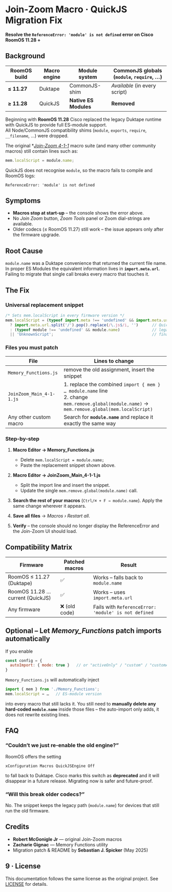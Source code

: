 # Join-Zoom Macro · QuickJS Migration Fix  
**Resolve the `ReferenceError: 'module' is not defined` error on Cisco RoomOS 11.28 +**

## Background

| RoomOS build | Macro engine | Module system | CommonJS globals (`module`, `require`, …) |
|--------------|--------------|---------------|-------------------------------------------|
| **≤ 11.27**  | Duktape      | CommonJS-shim | *Available* (in every script)             |
| **≥ 11.28**  | QuickJS      | **Native ES Modules** | **Removed**                               |

Beginning with **RoomOS 11.28** Cisco replaced the legacy Duktape runtime with QuickJS to provide full ES-module support.  
All Node/CommonJS compatibility shims (`module`, `exports`, `require`, `__filename`, …) were dropped.

The original *[*Join-Zoom 4-1-1*](https://github.com/CiscoDevNet/roomdevices-macros-samples/tree/master/Join%20Zoom%20with%20DTMF%20Zoom%20Tools)
 macro suite (and many other community macros) still contain lines such as:

```js
mem.localScript = module.name;
````

QuickJS does not recognise `module`, so the macro fails to compile and RoomOS logs:

```
ReferenceError: 'module' is not defined
```

## Symptoms

* **Macros stop at start-up** – the console shows the error above.
* No *Join Zoom* button, *Zoom Tools* panel or Zoom dial-strings are available.
* Older codecs (≤ RoomOS 11.27) still work – the issue appears only after the firmware upgrade.

## Root Cause

`module.name` was a Duktape convenience that returned the current file name.
In proper ES Modules the equivalent information lives in **`import.meta.url`**.
Failing to migrate that single call breaks every macro that touches it.

## The Fix

### Universal replacement snippet

```js
/* Sets mem.localScript in every firmware version */
mem.localScript = (typeof import.meta !== 'undefined' && import.meta.url)
  ? import.meta.url.split('/').pop().replace(/\.js$/i, '')      // QuickJS / ES Modules
  : (typeof module !== 'undefined' && module.name)              // legacy Duktape
  || 'UnknownScript';                                           // final fallback
```

### Files you must patch

| File                     | Lines to change                                                                                                                                  |
| ------------------------ | ------------------------------------------------------------------------------------------------------------------------------------------------ |
| `Memory_Functions.js`    | remove the old assignment, insert the snippet                                                                                                    |
| `JoinZoom_Main_4-1-1.js` | 1. replace the combined `import { mem } … module.name` line<br>2. change `mem.remove.global(module.name)` → `mem.remove.global(mem.localScript)` |
| Any other custom macro   | Search for **`module.name`** and replace it exactly the same way                                                                                 |

### Step-by-step

1. **Macro Editor → Memory\_Functions.js**

   * Delete `mem.localScript = module.name;`
   * Paste the replacement snippet shown above.

2. **Macro Editor → JoinZoom\_Main\_4-1-1.js**

   * Split the import line and insert the snippet.
   * Update the single `mem.remove.global(module.name)` call.

3. **Search the rest of your macros** (`Ctrl/⌘ + F → module.name`).
   Apply the same change wherever it appears.

4. **Save all files** → *Macros › Restart all*.

5. **Verify** – the console should no longer display the ReferenceError and the Join-Zoom UI should load.

## Compatibility Matrix

| Firmware                         | Patched macros | Result                                               |
| -------------------------------- | -------------- | ---------------------------------------------------- |
| RoomOS ≤ 11.27 (Duktape)         | ✅              | Works – falls back to `module.name`                  |
| RoomOS 11.28 … current (QuickJS) | ✅              | Works – uses `import.meta.url`                       |
| Any firmware                     | ❌ (old code)   | Fails with `ReferenceError: 'module' is not defined` |

## Optional – Let *Memory\_Functions* patch imports automatically

If you enable

```js
const config = {
  autoImport: { mode: true }   // or "activeOnly" / "custom" / "customActive"
}
```

`Memory_Functions.js` will automatically inject

```js
import { mem } from './Memory_Functions';
mem.localScript = …   // ES-module version
```

into every macro that still lacks it.
You still need to **manually delete any hard-coded `module.name`** inside those files – the auto-import only adds, it does not rewrite existing lines.

## FAQ

### “Couldn’t we just re-enable the old engine?”

RoomOS offers the setting

```
xConfiguration Macros QuickJSEngine Off
```

to fall back to Duktape. Cisco marks this switch as **deprecated** and it will disappear in a future release. Migrating now is safer and future-proof.

### “Will this break older codecs?”

No. The snippet keeps the legacy path (`module.name`) for devices that still run the old firmware.

## Credits

* **Robert McGonigle Jr** — original Join-Zoom macros
* **Zacharie Gignac** — Memory Functions utility
* Migration patch & README by  **Sebastian J. Spicker** (May 2025)

## 9 · License

This documentation follows the same license as the original project.
See [LICENSE](./LICENSE) for details.
